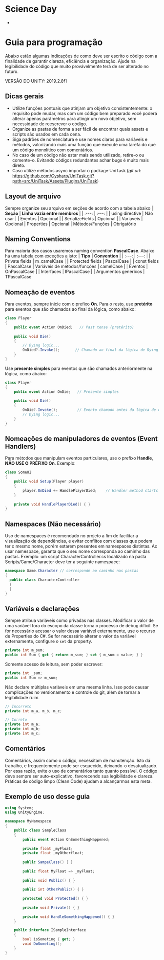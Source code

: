 # Science Day

-


# Guia para programação
Abaixo estão algumas indicações de como deve ser escrito o código com a finalidade de garantir clareza, eficiência e organização. Ajude na legibilidade do código que muito provávelmente terá de ser alterado no futuro.

VERSÃO DO UNITY: 2019.2.8f1

## Dicas gerais
* Utilize funções pontuais que atinjam um objetivo consistentemente: o requisito pode mudar, mas com um código bem preparado você poderá alterar apenas parâmetros para atingir um novo objetivo, sem necessidade de reescrever o código.
* Organize as pastas de forma a ser fácil de encontrar quais assets e scripts são usados em cada cena.
* Siga padrões de nomenclatura e use nomes claros para variáveis e métodos, valorizando mais uma função que execute uma tarefa do que um código monolítico com comentários.
* No caso de um código não estar mais sendo utilizado, retire-o ou comente-o. Evitando códigos redundantes achar bugs é muito mais direto.
* Caso utilize métodos async importar o package UniTask (<i>git url</i>: https://github.com/Cysharp/UniTask.git?path=src/UniTask/Assets/Plugins/UniTask)

## Layout de arquivo
Sempre organize seu arquivo em seções de acordo com a tabela abaixo
| <b>Seção</b> | <b>Linha vazia entre membros</b> |
| :---: | :---: |
| using directive | Não usar |
| Eventos | Opcional |
| SerializeFields | Opcional |
| Variaveis | Opcional
| Properties | Opcional
| Métodos/Funções | Obrigatório

## Naming Conventions
Para maioria dos casos usaremos naming convention <b>PascalCase</b>. Abaixo há uma tabela com exceções a isto:
| <b>Tipo</b> | <b>Convention</b> |
| :---: | :---: |
| Private fields | m_camelCase |
| Protected fields | PascalCase |
| const fields | PascalCase
| Variáveis de métodos/funções | camelCase |
| Eventos | OnPascalCase |
| Interfaces | IPascalCase |
| Argumentos genéricos | TPascalCase

## Nomeação de eventos
Para eventos, sempre inicie com o prefixo <b>On</b>. Para o resto, use <b>pretérito</b> para eventos que são chamados ao final da lógica, como abaixo:
```cs
class Player
{
    public event Action OnDied;   // Past tense (pretérito)
    
    public void Die()
    {
        // Dying logic...
        OnDied?.Invoke();       // Chamado ao final da lógica de Dying
    }
}
```
Use <b>presente simples</b> para eventos que são chamados anteriormente na lógica, como abaixo:
```cs
class Player
{
    public event Action OnDie;   // Presente simples
    
    public void Die()
    {
        OnDie?.Invoke();         // Evento chamado antes da lógica de dying
        // Dying logic...
    }
}
```

## Nomeações de manipuladores de eventos (Event Handlers)
Para métodos que manipulam eventos particulares, use o prefixo <b>Handle</b>, <b>NÃO USE O PREFIXO On</b>. Exemplo:

```cs
class SomeUI
{
    public void Setup(Player player)
    {
        player.OnDied += HandlePlayerDied;    // Handler method starts with Handle
    }
    
    private void HandlePlayerDied() { }
}
```

## Namespaces (Não necessário)
Uso de namespaces é recomendado no projeto a fim de facilitar a visualização de dependências, e evitar conflitos com classes que podem ter o mesmo nome, porém estarem presentes em namespaces distintas. Ao usar namespace, garanta que o seu nome corresponda ao caminho das pastas. Exemplo: um script CharacterController.cs localizado na pasta Scripts/Game/Character deve ter a seguinte namespace:
```cs
namespace Game.Character // corresponde ao caminho nas pastas
{
  public class CharacterController
  {
  }
}
```

## Variáveis e declarações
Sempre atribua variáveis como privadas nas classes. Modificar o valor de uma variável fora do escopo da classe torna o processo de debug difícil. Se for necessário acessar o valor dessa variável externamente, use o recurso de Properties do C#. Se for necessário alterar o valor da variável externamente, configure o ```set``` da property.
```cs
private int m_sum;
public int Sum { get { return m_sum; } set { m_sum = value; } }
```
Somente acesso de leitura, sem poder escrever:
```cs
private int _sum;
public int Sum => m_sum;
```

Não declare múltiplas variáveis em uma mesma linha. Isso pode causar complicações no versionamento e controle do git, além de tornar a legibilidade ruim.

```cs
// Incorreto
private int m_a, m_b, m_c;   

// Correto
private int m_a;
private int m_b;
private int m_c;
```

## Comentários
Comentários, assim como o código, necessitam de manutenção. Isto dá trabalho, e frequentemente pode ser esquecido, deixando-o desatualizado. Por essa razão, evite o uso de comentários tanto quanto possível. O código deve sempre ser auto-explicativo, favorecendo sua legibilidade e clareza. Práticas de código limpo (Clean Code) ajudam a alcançarmos esta meta.

## Exemplo de uso desse guia
```cs
using System;
using UnityEngine;

namespace MyNamespace
{
    public class SampleClass
    {        
        public event Action OnSomethingHappened;
        
        private float _myFloat;
        private float _myOtherfloat;
    
        public SampeClass() { }
        
        public float MyFloat => _myFloat;
    
        public void Public() { }
        
        public int OtherPublic() { }
  
        protected void Protected() { }
  
        private void Private() { }
        
        private void HandleSomethingHappened() { }
    }

    public interface ISampleInterface
    {
        bool isSometing { get; }
        void DoSometing();
    }
}
```
